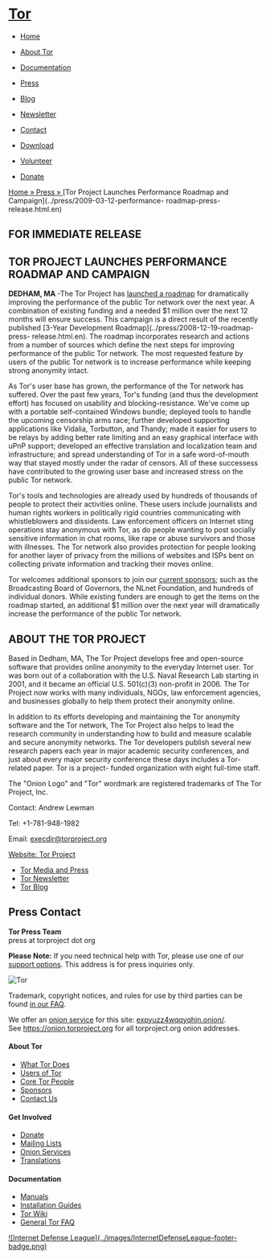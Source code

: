 # [Tor](../index.html.en)

  * [Home](../index.html.en)
  * [About Tor](../about/overview.html.en)
  * [Documentation](../docs/documentation.html.en)
  * [Press](../press/press.html.en)
  * [Blog](https://blog.torproject.org/blog/)
  * [Newsletter](https://newsletter.torproject.org)
  * [Contact](../about/contact.html.en)

  * [Download](../download/download-easy.html.en)
  * [Volunteer](../getinvolved/volunteer.html.en)
  * [Donate](../donate/donate-button.html.en)

[Home » ](../index.html.en) [Press » ](../press/press.html.en) [Tor Project
Launches Performance Roadmap and Campaign](../press/2009-03-12-performance-
roadmap-press-release.html.en)

## FOR IMMEDIATE RELEASE

## **TOR PROJECT LAUNCHES PERFORMANCE ROADMAP AND CAMPAIGN**

**DEDHAM, MA** -The Tor Project has [launched a
roadmap](../press/presskit/2009-03-11-performance.pdf) for dramatically
improving the performance of the public Tor network over the next year. A
combination of existing funding and a needed $1 million over the next 12
months will ensure success. This campaign is a direct result of the recently
published [3-Year Development Roadmap](../press/2008-12-19-roadmap-press-
release.html.en). The roadmap incorporates research and actions from a number
of sources which define the next steps for improving performance of the public
Tor network. The most requested feature by users of the public Tor network is
to increase performance while keeping strong anonymity intact.

As Tor's user base has grown, the performance of the Tor network has suffered.
Over the past few years, Tor's funding (and thus the development effort) has
focused on usability and blocking-resistance. We've come up with a portable
self-contained Windows bundle; deployed tools to handle the upcoming
censorship arms race; further developed supporting applications like Vidalia,
Torbutton, and Thandy; made it easier for users to be relays by adding better
rate limiting and an easy graphical interface with uPnP support; developed an
effective translation and localization team and infrastructure; and spread
understanding of Tor in a safe word-of-mouth way that stayed mostly under the
radar of censors. All of these successess have contributed to the growing user
base and increased stress on the public Tor network.

Tor's tools and technologies are already used by hundreds of thousands of
people to protect their activities online. These users include journalists and
human rights workers in politically rigid countries communicating with
whistleblowers and dissidents. Law enforcement officers on Internet sting
operations stay anonymous with Tor, as do people wanting to post socially
sensitive information in chat rooms, like rape or abuse survivors and those
with illnesses. The Tor network also provides protection for people looking
for another layer of privacy from the millions of websites and ISPs bent on
collecting private information and tracking their moves online.

Tor welcomes additional sponsors to join our [current
sponsors](../about/sponsors.html.en); such as the Broadcasting Board of
Governors, the NLnet Foundation, and hundreds of individual donors. While
existing funders are enough to get the items on the roadmap started, an
additional $1 million over the next year will dramatically increase the
performance of the public Tor network.

## ABOUT THE TOR PROJECT

Based in Dedham, MA, The Tor Project develops free and open-source software
that provides online anonymity to the everyday Internet user. Tor was born out
of a collaboration with the U.S. Naval Research Lab starting in 2001, and it
became an official U.S. 501(c)(3) non-profit in 2006. The Tor Project now
works with many individuals, NGOs, law enforcement agencies, and businesses
globally to help them protect their anonymity online.

In addition to its efforts developing and maintaining the Tor anonymity
software and the Tor network, The Tor Project also helps to lead the research
community in understanding how to build and measure scalable and secure
anonymity networks. The Tor developers publish several new research papers
each year in major academic security conferences, and just about every major
security conference these days includes a Tor-related paper. Tor is a project-
funded organization with eight full-time staff.

The "Onion Logo" and "Tor" wordmark are registered trademarks of The Tor
Project, Inc.

Contact: Andrew Lewman

Tel: +1-781-948-1982

Email: execdir@torproject.org

[Website: Tor Project](https://www.torproject.org/)

  * [Tor Media and Press](../press/press.html.en)
  * [Tor Newsletter](https://newsletter.torproject.org/)
  * [Tor Blog](https://blog.torproject.org/)

## Press Contact

**Tor Press Team**  
press at torproject dot org  

  

**Please Note:** If you need technical help with Tor, please use one of our
[support options](../about/contact.html.en#support). This address is for press
inquiries only.

![Tor](../images/onion.jpg)

Trademark, copyright notices, and rules for use by third parties can be found
[in our FAQ](../docs/trademark-faq.html.en).

We offer an [onion service](https://www.torproject.org/docs/hidden-services)
for this site: [expyuzz4wqqyqhjn.onion/](http://expyuzz4wqqyqhjn.onion/).  
See <https://onion.torproject.org> for all torproject.org onion addresses.

#### About Tor

  * [What Tor Does](../about/overview.html.en)
  * [Users of Tor](../about/torusers.html.en)
  * [Core Tor People](../about/corepeople.html.en)
  * [Sponsors](../about/sponsors.html.en)
  * [Contact Us](../about/contact.html.en)

#### Get Involved

  * [Donate](../donate/donate-foot.html.en)
  * [Mailing Lists](../docs/documentation.html.en#MailingLists)
  * [Onion Services](../docs/onion-services.html.en)
  * [Translations](../getinvolved/translation.html.en)

#### Documentation

  * [Manuals](../docs/tor-manual.html.en)
  * [Installation Guides](../docs/documentation.html.en)
  * [Tor Wiki](https://trac.torproject.org/projects/tor/wiki/)
  * [General Tor FAQ](../docs/faq.html.en)

[![Internet Defense League](../images/InternetDefenseLeague-footer-
badge.png)](https://internetdefenseleague.org/)

